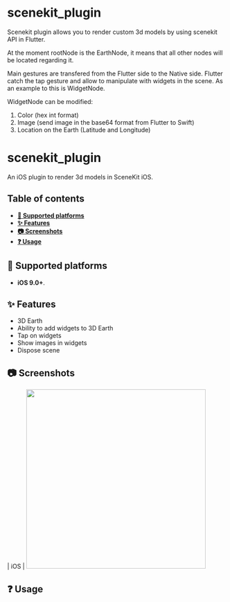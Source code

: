 # scenekit_plugin

Scenekit plugin allows you to render custom 3d models by using scenekit API in Flutter.

At the moment rootNode is the EarthNode, it means that all other nodes will be located
regarding it. 

Main gestures are transfered from the Flutter side to the Native side. Flutter catch the tap gesture
and allow to manipulate with widgets in the scene. As an example to this is WidgetNode.

WidgetNode can be modified:
1. Color (hex int format)
2. Image (send image in the base64 format from Flutter to Swift)
3. Location on the Earth (Latitude and Longitude)

# scenekit_plugin

An iOS plugin to render 3d models in SceneKit iOS.

## Table of contents

- **[📱 Supported platforms](#-supported-platforms)**
- **[✨ Features](#-features)**
- **[📷 Screenshots](#-screenshots)**
- **[❓ Usage](#-usage)**

## 📱 Supported platforms

* **iOS 9.0+**.

## ✨ Features

* 3D Earth
* Ability to add widgets to 3D Earth
* Tap on widgets
* Show images in widgets
* Dispose scene

## 📷 Screenshots

| iOS | <img height="414" src="https://github.com/take2make/scenekit_plugin/example/screenshots/earth_with_widgets.gif">

## ❓ Usage

